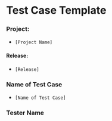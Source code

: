 # Test Case Template

### Project: 
* `[Project Name]`

#### Release: 
* `[Release]`

### Name of Test Case
* `[Name of Test Case]`

### Tester Name
